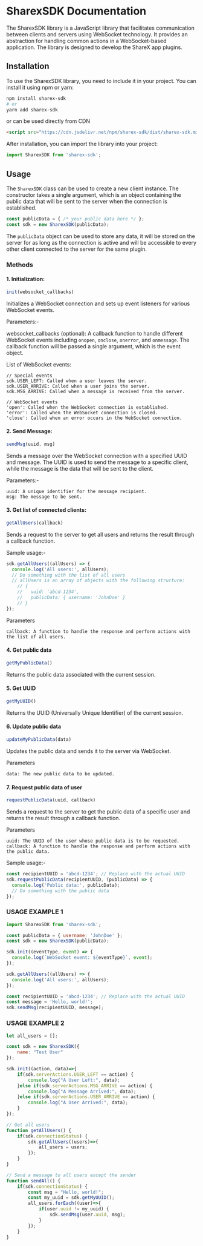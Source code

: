 # SharexSDK Documentation

The SharexSDK library is a JavaScript library that facilitates communication between clients and servers using WebSocket technology. It provides an abstraction for handling common actions in a WebSocket-based application. The library is designed to develop the ShareX app plugins.

## Installation

To use the SharexSDK library, you need to include it in your project. You can install it using npm or yarn:

```bash
npm install sharex-sdk
# or
yarn add sharex-sdk
```

or can be used directly from CDN

```html
<script src="https://cdn.jsdelivr.net/npm/sharex-sdk/dist/sharex-sdk.min.js"></script>
```

After installation, you can import the library into your project:

```js
import SharexSDK from 'sharex-sdk';
```

## Usage

The `SharexSDK` class can be used to create a new client instance. The constructor takes a single argument, which is an object containing the public data that will be sent to the server when the connection is established.

```js
const publicData = { /* your public data here */ };
const sdk = new SharexSDK(publicData);
```

The `publicData` object can be used to store any data, it will be stored on the server for as long as the connection is active and will be accessible to every other client connected to the server for the same plugin.

### Methods

#### 1. Initialization:

```js
init(websocket_callbacks)
```

Initializes a WebSocket connection and sets up event listeners for various WebSocket events.

Parameters:-

websocket_callbacks (optional): A callback function to handle different WebSocket events including `onopen`, `onclose`, `onerror`, and `onmessage`. The callback function will be passed a single argument, which is the event object.

List of WebSocket events:
```
// Special events
sdk.USER_LEFT: Called when a user leaves the server.
sdk.USER_ARRIVE: Called when a user joins the server.
sdk.MSG_ARRIVE: Called when a message is received from the server.

// WebSocket events
'open': Called when the WebSocket connection is established.
'error': Called when the WebSocket connection is closed.
'close': Called when an error occurs in the WebSocket connection.
```

#### 2. Send Message:

```js
sendMsg(uuid, msg)
```

Sends a message over the WebSocket connection with a specified UUID and message. The UUID is used to send the message to a specific client, while the message is the data that will be sent to the client.

Parameters:-

```
uuid: A unique identifier for the message recipient.
msg: The message to be sent.
```

#### 3. Get list of connected clients:

```js
getAllUsers(callback)
```

Sends a request to the server to get all users and returns the result through a callback function.

Sample usage:-
```js
sdk.getAllUsers((allUsers) => {
  console.log('All users:', allUsers);
  // Do something with the list of all users
  // allUsers is an array of objects with the following structure:
    // {
    //   uuid: 'abcd-1234',
    //   publicData: { username: 'JohnDoe' }
    // }
});
```

Parameters

```
callback: A function to handle the response and perform actions with the list of all users.
```

#### 4. Get public data

```js
getMyPublicData()
```

Returns the public data associated with the current session.

#### 5. Get UUID
    
```js
getMyUUID()
```

Returns the UUID (Universally Unique Identifier) of the current session.

#### 6. Update public data

```js
updateMyPublicData(data)
```

Updates the public data and sends it to the server via WebSocket.

Parameters

```
data: The new public data to be updated.
```

#### 7. Request public data of user

```js
requestPublicData(uuid, callback)
```

Sends a request to the server to get the public data of a specific user and returns the result through a callback function.

Parameters

```
uuid: The UUID of the user whose public data is to be requested.
callback: A function to handle the response and perform actions with the public data.
```

Sample usage:-

```js
const recipientUUID = 'abcd-1234'; // Replace with the actual UUID
sdk.requestPublicData(recipientUUID, (publicData) => {
  console.log('Public data:', publicData);
  // Do something with the public data
});
```

### USAGE EXAMPLE 1

```js
import SharexSDK from 'sharex-sdk';

const publicData = { username: 'JohnDoe' };
const sdk = new SharexSDK(publicData);

sdk.init((eventType, event) => {
  console.log(`WebSocket event: ${eventType}`, event);
});

sdk.getAllUsers((allUsers) => {
  console.log('All users:', allUsers);
});

const recipientUUID = 'abcd-1234'; // Replace with the actual UUID
const message = 'Hello, world!';
sdk.sendMsg(recipientUUID, message);
```


### USAGE EXAMPLE 2

```js
let all_users = []; 

const sdk = new SharexSDK({
    name: "Test User"
});

sdk.init((action, data)=>{
    if(sdk.serverActions.USER_LEFT == action) {
        console.log("A User Left:", data);
    }else if(sdk.serverActions.MSG_ARRIVE == action) {
        console.log("A Message Arrived:", data);
    }else if(sdk.serverActions.USER_ARRIVE == action) {
        console.log("A User Arrived:", data);
    }
});

// Get all users
function getAllUsers() {
    if(sdk.connectionStatus) {
        sdk.getAllUsers((users)=>{
            all_users = users;
        });
    }
}

// Send a message to all users except the sender
function sendAll() {
    if(sdk.connectionStatus) {
        const msg = "Hello, world!";
        const my_uuid = sdk.getMyUUID();
        all_users.forEach((user)=>{
            if(user.uuid != my_uuid) {
                sdk.sendMsg(user.uuid, msg);
            }
        });
    }
}
```